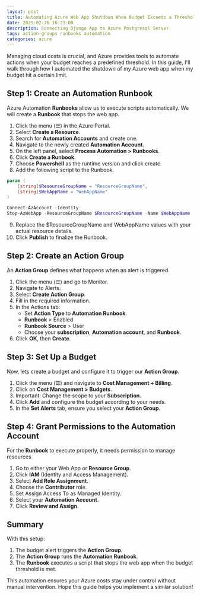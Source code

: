 ```yaml
---
layout: post
title: Automating Azure Web App Shutdown When Budget Exceeds a Threshold
date: 2025-02-26 16:23:00
description: Connecting Django App to Azure Postgresql Server
tags: action-groups runbooks automation
categories: azure
---
```

Managing cloud costs is crucial, and Azure provides tools to automate actions when your budget reaches a predefined threshold. In this guide, I'll walk through how I automated the shutdown of my Azure web app when my budget hit a certain limit.

## Step 1: Create an Automation Runbook
Azure Automation **Runbooks** allow us to execute scripts automatically. We will create a **Runbook** that stops the web app.
1. Click the menu (☰) in the Azure Portal.
2. Select **Create a Resource**.
3. Search for **Automation Accounts** and create one.
4. Navigate to the newly created **Automation Account**.
5. On the left panel, select **Process Automation > Runbooks**.
6. Click **Create a Runbook**.
7. Choose **Powershell** as the runtime version and click create.
8. Add the following script to the Runbook.

```powershell
param (
    [string]$ResourceGroupName = "ResourceGroupName",
    [string]$WebAppName = "WebAppName"
)

Connect-AzAccount -Identity
Stop-AzWebApp -ResourceGroupName $ResourceGroupName -Name $WebAppName
```

9. Replace the $ResourceGroupName and WebAppName values with your actual resource details.
10. Click **Publish** to finalize the Runbook.

## Step 2: Create an Action Group
An **Action Group** defines what happens when an alert is triggered.
1. Click the menu (☰) and go to Monitor.
2. Navigate to Alerts.
3. Select **Create Action Group**.
4. Fill in the required information.
5. In the Actions tab:
    - Set **Action Type** to **Automation Runbook**.
    - **Runbook** > Enabled
    - **Runbook Source** > User
    - Choose your **subscription**, **Automation account**, and **Runbook**.
6. Click **OK**, then **Create**.

## Step 3: Set Up a Budget
Now, lets create a budget and configure it to trigger our **Action Group**.
1. Click the menu (☰) and navigate to **Cost Management + Billing**.
2. Click on **Cost Management > Budgets**.
3. Important: Change the scope to your **Subscription**.
4. Click **Add** and configure the budget according to your needs.
5. In the **Set Alerts** tab, ensure you select your **Action Group**.

## Step 4: Grant Permissions to the Automation Account
For the **Runbook** to execute properly, it needs permission to manage resources
1. Go to either your Web App or **Resource Group**.
2. Click **IAM** (Identity and Access Management).
3. Select **Add Role Assignment**.
4. Choose the **Contributor** role.
5. Set Assign Access To as Managed Identity.
6. Select your **Automation Account**.
7. Click **Review and Assign**.

## Summary
With this setup:
1. The budget alert triggers the **Action Group**.
2. The **Action Group** runs the **Automation Runbook**.
3. The **Runbook** executes a script that stops the web app when the budget threshold is met.

This automation ensures your Azure costs stay under control without manual intervention. Hope this guide helps you implement a similar solution!